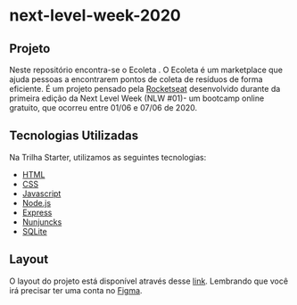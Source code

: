 # next-level-week-2020

##  **Projeto**
  Neste repositório encontra-se o Ecoleta . 
  O Ecoleta é um marketplace que ajuda pessoas a encontrarem pontos de coleta de resíduos de forma eficiente.
  É um projeto pensado pela [Rocketseat](https://github.com/Rocketseat) desenvolvido durante da primeira edição da Next Level Week (NLW #01)- um bootcamp online gratuito, que ocorreu entre 01/06 e 07/06 de 2020. 
 

## **Tecnologias Utilizadas**
   Na Trilha Starter, utilizamos as seguintes tecnologias:
   * [HTML](https://www.w3schools.com/html/)
   * [CSS](https://www.w3schools.com/css/)
   * [Javascript](https://www.ecma-international.org/ecma-262/)
   * [Node.js](https://nodejs.org/en/)
   * [Express](https://expressjs.com/pt-br/)
   * [Nunjuncks](https://mozilla.github.io/nunjucks/)
   * [SQLite](https://www.sqlite.org/index.html)

## **Layout**
   O layout do projeto está disponível através desse [link](https://www.figma.com/file/Byw4X5etg8VCmezueyhzkC/Ecoleta-(Starter)?node-id=136%3A546). Lembrando que você irá precisar ter uma conta no [Figma](https://www.figma.com).
   

   
 
   
